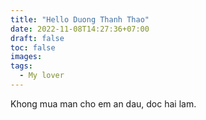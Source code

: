 ```yaml
---
title: "Hello Duong Thanh Thao"
date: 2022-11-08T14:27:36+07:00
draft: false
toc: false
images:
tags:
  - My lover
---
```


Khong mua man cho em an dau, doc hai lam.
